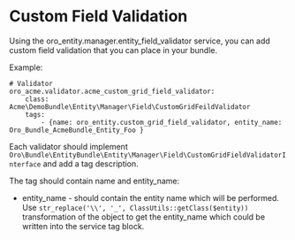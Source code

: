 <a id="dev-entities-custom-field-validaton"></a>

# Custom Field Validation

Using the oro_entity.manager.entity_field_validator service, you can add custom field validation that you can place in your bundle.

Example:

```none
# Validator
oro_acme.validator.acme_custom_grid_field_validator:
    class: Acme\DemoBundle\Entity\Manager\Field\CustomGridFeildValidator
    tags:
        - {name: oro_entity.custom_grid_field_validator, entity_name: Oro_Bundle_AcmeBundle_Entity_Foo }
```

Each validator should implement `Oro\Bundle\EntityBundle\Entity\Manager\Field\CustomGridFieldValidatorInterface` and add a tag description.

The tag should contain name and entity_name:

* entity_name - should contain the entity name which will be performed. Use `str_replace('\\', '_', ClassUtils::getClass($entity))` transformation of the object to get the entity_name which could be written into the service tag block.
